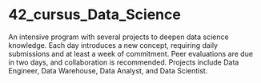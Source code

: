 # 42_cursus_Data_Science
An  intensive program with several projects to deepen data science knowledge. Each day introduces a new concept, requiring daily submissions and at least a week of commitment. Peer evaluations are due in two days, and collaboration is recommended. Projects include Data Engineer, Data Warehouse, Data Analyst, and Data Scientist.
